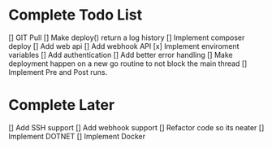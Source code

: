 # Complete Todo List

[]  GIT Pull
[]  Make deploy() return a log history
[]  Implement composer deploy
[]  Add web api
[]  Add webhook API
[x] Implement enviroment variables
[]  Add authentication
[]  Add better error handling
[]  Make deployment happen on a new go routine to not block the main thread
[]  Implement Pre and Post runs.

# Complete Later
[]  Add SSH support
[]  Add webhook support
[]  Refactor code so its neater
[]  Implement DOTNET
[]  Implement Docker